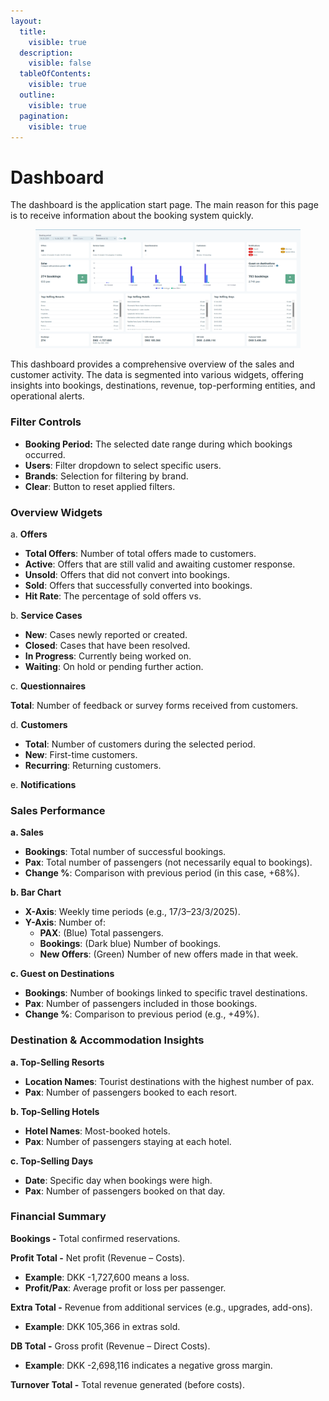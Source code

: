 ```yaml
---
layout:
  title:
    visible: true
  description:
    visible: false
  tableOfContents:
    visible: true
  outline:
    visible: true
  pagination:
    visible: true
---
```


# Dashboard

The dashboard is the application start page. The main reason for this page is to receive information about the booking system quickly.

<figure><img src=".gitbook/assets/image.png" alt=""><figcaption></figcaption></figure>

This dashboard provides a comprehensive overview of the sales and customer activity. The data is segmented into various widgets, offering insights into bookings, destinations, revenue, top-performing entities, and operational alerts.

### Filter Controls&#x20;

* **Booking Period:** The selected date range during which bookings occurred.
* **Users**: Filter dropdown to select specific users.
* **Brands**: Selection for filtering by brand.
* **Clear**: Button to reset applied filters.

### &#x20;Overview Widgets

a. **Offers**

* **Total Offers**: Number of total offers made to customers.
* **Active**: Offers that are still valid and awaiting customer response.
* **Unsold**: Offers that did not convert into bookings.
* **Sold**: Offers that successfully converted into bookings.
* **Hit Rate**: The percentage of sold offers vs.

b. **Service Cases**

* **New**: Cases newly reported or created.
* **Closed**: Cases that have been resolved.
* **In Progress**: Currently being worked on.
* **Waiting**: On hold or pending further action.

c. **Questionnaires**

**Total**: Number of feedback or survey forms received from customers.

d. **Customers**

* **Total**: Number of customers during the selected period.
* **New**: First-time customers.
* **Recurring**: Returning customers.

e. **Notifications**

### Sales Performance

**a. Sales**

* **Bookings**: Total number of successful bookings.
* **Pax**: Total number of passengers (not necessarily equal to bookings).
* **Change %**: Comparison with previous period (in this case, +68%).

**b. Bar Chart**

* **X-Axis**: Weekly time periods (e.g., 17/3–23/3/2025).
* **Y-Axis**: Number of:
  * **PAX**: (Blue) Total passengers.
  * **Bookings**: (Dark blue) Number of bookings.
  * **New Offers**: (Green) Number of new offers made in that week.

**c. Guest on Destinations**

* **Bookings**: Number of bookings linked to specific travel destinations.
* **Pax**: Number of passengers included in those bookings.
* **Change %**: Comparison to previous period (e.g., +49%).

### Destination & Accommodation Insights

**a. Top-Selling Resorts**

* **Location Names**: Tourist destinations with the highest number of pax.
* **Pax**: Number of passengers booked to each resort.

**b. Top-Selling Hotels**

* **Hotel Names**: Most-booked hotels.
* **Pax**: Number of passengers staying at each hotel.

**c. Top-Selling Days**

* **Date**: Specific day when bookings were high.
* **Pax**: Number of passengers booked on that day.

### Financial Summary

**Bookings -** Total confirmed reservations.

**Profit Total -** Net profit (Revenue – Costs).

* **Example**: DKK -1,727,600 means a loss.
* **Profit/Pax**: Average profit or loss per passenger.

**Extra Total -** Revenue from additional services (e.g., upgrades, add-ons).

* **Example**: DKK 105,366 in extras sold.

**DB Total -** Gross profit (Revenue – Direct Costs).

* **Example**: DKK -2,698,116 indicates a negative gross margin.

**Turnover Total -** Total revenue generated (before costs).
